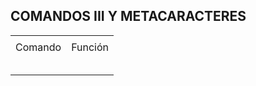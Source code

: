 ## COMANDOS III Y METACARACTERES


<table>
    <tr>
        <td colspan="2"></td>
    </tr>
    <tr>
        <td>Comando</td>
        <td>Función</td>
    </tr>
    <tr>
        <td></td>
        <td></td>
    </tr>
    <tr>
        <td></td>
        <td></td>
    </tr>
    <tr>
        <td></td>
        <td></td>
    </tr>
    <tr>
        <td></td>
        <td></td>
    </tr>
    <tr>
        <td></td>
        <td></td>
    </tr>
</table>